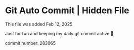 # Git Auto Commit | Hidden File

This file was added Feb 12, 2025

Just for fun and keeping my daily git commit active 🤪

commit number: 283065
